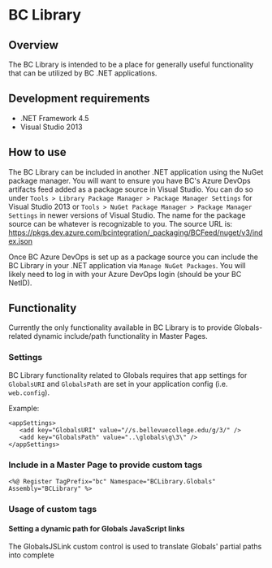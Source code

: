 # BC Library

## Overview 
The BC Library is intended to be a place for generally useful functionality that can be utilized by BC .NET applications.

## Development requirements

 - .NET Framework 4.5
 - Visual Studio 2013

## How to use
The BC Library can be included in another .NET application using the NuGet package manager. You will want to ensure you have BC's Azure DevOps artifacts feed added as a package source in Visual Studio. You can do so under `Tools > Library Package Manager > Package Manager Settings` for Visual Studio 2013 or `Tools > NuGet Package Manager > Package Manager Settings` in newer versions of Visual Studio.  The name for the package source can be whatever is recognizable to you. The source URL is: https://pkgs.dev.azure.com/bcintegration/_packaging/BCFeed/nuget/v3/index.json

Once BC Azure DevOps is set up as a package source you can include the BC Library in your .NET application via `Manage NuGet Packages`. You will likely need to log in with your Azure DevOps login (should be your BC NetID).

## Functionality
Currently the only functionality available in BC Library is to provide Globals-related dynamic include/path functionality in Master Pages.

### Settings
BC Library functionality related to Globals requires that app settings for `GlobalsURI` and `GlobalsPath` are set in your application config (i.e. `web.config`).

Example:
```
<appSettings>
   <add key="GlobalsURI" value="//s.bellevuecollege.edu/g/3/" />
   <add key="GlobalsPath" value="..\globals\g\3\" />
</appSettings>
```

### Include in a Master Page to provide custom tags

```
<%@ Register TagPrefix="bc" Namespace="BCLibrary.Globals" Assembly="BCLibrary" %>
```

### Usage of custom tags

#### Setting a dynamic path for Globals JavaScript links
The GlobalsJSLink custom control is used to translate Globals' partial paths into complete <script> references to Globals JavaScript resources. This method is necessary both because .NET assumes control of <script> references as controls, but also because .NET doesn't allow dynamic rendering of paths in some contexts (e.g. Master Pages).
 - Example usage: `<bc:GlobalsJSLink runat="server" FilePath="j/ghead.js?ver=3.3" />`
 - Example output: `<script type='text/javascript' src='[globalsURI]j/ghead.js?ver=3.3'></script>`

#### Including a Globals file
The GlobalsFileInclude custom control translates the given file path, reads the file, and includes the content during rendering. This control is necessary to replace server side includes since those do not allow dynamic path creation.

 - Example usage in Master Page: `<bc:GlobalsFileInclude runat="server" FilePath="h/gabranded.html" />`
 - Pulls included file and outputs it to page

> Dev note: The current way this is coded isn't great as the files get held open and can't be updated by automated deploy operations for Globals. I would find a better way, if I were to do this again. -NS

#### parseCssControls() function

This snazzy function updates all href attributes for elements with IDs that begin with the specified identifier. The href is updated to the complete globals path. Typical usage is in a code-behind file for updating CSS controls dynamically, necessary because .NET doesn't allow dynamic generation of paths in some contexts (e.g. Master Pages).

 - Example usage in Master Page: `<link id="globalsscssg" rel="stylesheet" href="c/g.css?ver=3.3">` where `globalsscss` is the identifier
 - Example parsing code in Master Page code-behind:
 ```
  Dim cc As ControlCollection = DirectCast(Page.Controls, ControlCollection)
  Functions.parseCssControls(cc, "globalscss", GlobalsURI)
 ```
 - Example output: `<link id="globalscssg" rel="stylesheet" href="[globalsURI]c/g.css?ver=3.3">`